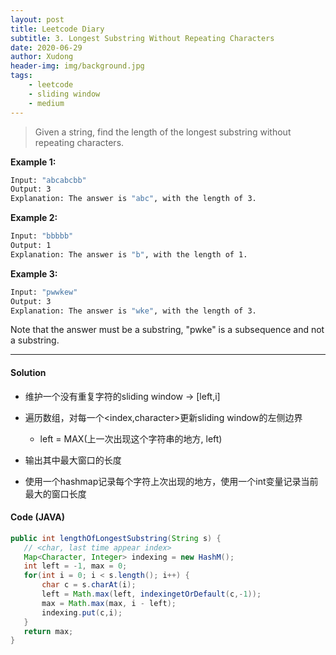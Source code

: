 ```yaml
---
layout: post
title: Leetcode Diary 
subtitle: 3. Longest Substring Without Repeating Characters
date: 2020-06-29
author: Xudong
header-img: img/background.jpg
tags: 
    - leetcode
    - sliding window
    - medium
---
```


> Given a string, find the length of the longest substring without repeating characters.

**Example 1:**

```bash
Input: "abcabcbb"
Output: 3 
Explanation: The answer is "abc", with the length of 3.
``` 

**Example 2:**
```bash
Input: "bbbbb"
Output: 1
Explanation: The answer is "b", with the length of 1.
```
**Example 3:**
```bash
Input: "pwwkew"
Output: 3
Explanation: The answer is "wke", with the length of 3. 
```
Note that the answer must be a substring, "pwke" is a subsequence and not a substring.

---

#### Solution

- 维护一个没有重复字符的sliding window -> [left,i]
- 遍历数组，对每一个<index,character>更新sliding window的左侧边界
    - left = MAX(上一次出现这个字符串的地方, left)
- 输出其中最大窗口的长度


- 使用一个hashmap记录每个字符上次出现的地方，使用一个int变量记录当前最大的窗口长度

#### Code (JAVA)

```java
public int lengthOfLongestSubstring(String s) {
   // <char, last time appear index>
   Map<Character, Integer> indexing = new HashM();
   int left = -1, max = 0;
   for(int i = 0; i < s.length(); i++) {
       char c = s.charAt(i);
       left = Math.max(left, indexingetOrDefault(c,-1));
       max = Math.max(max, i - left);
       indexing.put(c,i);
   }
   return max;
}
```